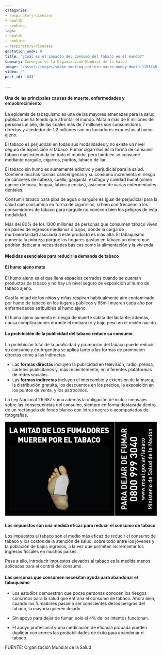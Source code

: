 ```yaml
---
categories:
- respiratory-diseases
- health
- smoking
tags:
- health
- smoking
- respiratory-diseases
gestation_week: 0
title: "¿Cuál es el impacto del consumo del tabaco en el mundo?"
summary: Consejos de la Organización Mundial de la Salud
image: "/assets/images/smoke-smoking-pattern-macro-money-death-1153745-pxhere-com.jpg"
video: ''
post_id: '043'

---
```

#### **Una de las principales causas de muerte, enfermedades y empobrecimiento**

La epidemia de tabaquismo es una de las mayores amenazas para la salud pública que ha tenido que afrontar el mundo. Mata a más de 8 millones de personas al año, de las cuales más de 7 millones son consumidores directos y alrededor de 1,2 millones son no fumadores expuestos al humo ajeno.

El tabaco es perjudicial en todas sus modalidades y no existe un nivel seguro de exposición al tabaco. Fumar cigarrillos es la forma de consumir tabaco más extendida en todo el mundo, pero también se consume mediante narguile, cigarros, puritos, tabaco de liar.

El tabaco sin humo es sumamente adictivo y perjudicial para la salud. Contiene muchas toxinas cancerígenas y su consumo incrementa el riesgo de cánceres de cabeza, cuello, garganta, esófago y cavidad bucal (como cáncer de boca, lengua, labios y encías), así como de varias enfermedades dentales.

Consumir tabaco para pipa de agua o narguile es igual de perjudicial para la salud que consumirlo en forma de cigarrillos, si bien con frecuencia los consumidores de tabaco para narguile no conocen bien los peligros de esta modalidad.

Más del 80% de los 1300 millones de personas que consumen tabaco viven en países de ingresos medianos o bajos, donde la carga de morbimortalidad asociada a este producto es más alta. El tabaquismo aumenta la pobreza porque los hogares gastan en tabaco un dinero que podrían dedicar a necesidades básicas como la alimentación y la vivienda.

#### **Medidas esenciales para reducir la demanda de tabaco**

#### **El humo ajeno mata**

El humo ajeno es el que llena espacios cerrados cuando se queman productos de tabaco y no hay un nivel seguro de exposición al humo de tabaco ajeno.

Casi la mitad de los niños y niñas respiran habitualmente aire contaminado por humo de tabaco en los lugares públicos y 65mil mueren cada año por enfermedades atribuibles al humo ajeno.

El humo ajeno aumenta el riesgo de muerte súbita del lactante; además, causa complicaciones durante el embarazo y bajo peso en el recién nacido.

#### **La prohibición de la publicidad del tabaco reduce su consumo**

La prohibición total de la publicidad y promoción del tabaco puede reducir su consumo y  en Argentina se aplica tanto a las formas de promoción directas como a las indirectas.

* Las **formas directas** incluyen la publicidad en televisión, radio, prensa, carteles publicitarios y, más recientemente, en diferentes plataformas de redes sociales.
* Las **formas indirectas** incluyen el intercambio y extensión de la marca, la distribución gratuita, los descuentos en los precios, la exposición en los puntos de venta, y los patrocinios.

La Ley Nacional 26.687 suma además la obligación de incluir mensajes sobre las consecuencias del consumo, siempre en forma destacada dentro de un rectángulo de fondo blanco con letras negras o acompañados de fotografías.

![](/assets/images/unnamed.jpg)

#### **Los impuestos son una medida eficaz para reducir el consumo de tabaco**

Los impuestos al tabaco son el medio más eficaz de reducir el consumo de tabaco y los costos de la atención de salud, sobre todo entre los jóvenes y la población de bajos ingresos, a la vez que permiten incrementar los ingresos fiscales en muchos países. 

Pese a ello, introducir impuestos elevados al tabaco es la medida menos aplicadas para el control del consumo.

#### **Las personas que consumen necesitan ayuda para abandonar el tabaquismo**

* Los estudios demuestran que pocas personas conocen los riesgos concretos para la salud que entraña el consumo de tabaco. Ahora bien, cuando los fumadores pasan a ser conscientes de los peligros del tabaco, la mayoría quieren dejarlo.


* Sin apoyo para dejar de fumar, solo el 4% de los intentos funcionan.


* El apoyo profesional y una medicación de eficacia probada pueden duplicar con creces las probabilidades de éxito para abandonar el tabaco.

FUENTE: Organización Mundial de la Salud
